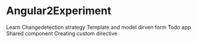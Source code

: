 # Angular2Experiment
Learn Changedetection strategy
Template and model dirven form
Todo app
Shared component
Creating custom directive
